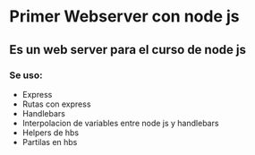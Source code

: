 # Primer Webserver con node js 

## Es un web server para el curso de node js

### Se uso: 

- Express
- Rutas con express
- Handlebars
- Interpolacion de variables entre node js y handlebars
- Helpers de hbs
- Partilas en hbs